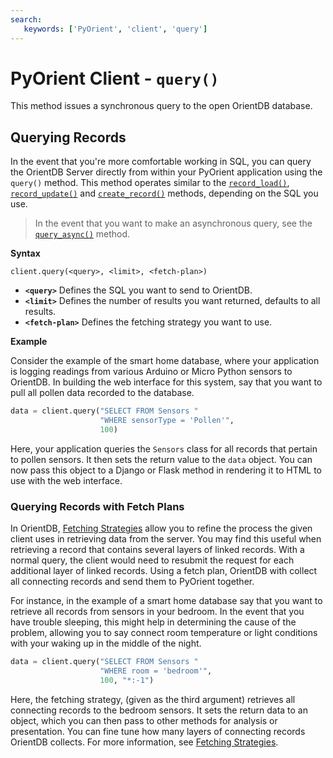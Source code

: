 ```yaml
---
search:
   keywords: ['PyOrient', 'client', 'query']
---
```


# PyOrient Client - `query()`

This method issues a synchronous query to the open OrientDB database.  

## Querying Records

In the event that you're more comfortable working in SQL, you can query the OrientDB Server directly from within your PyOrient application using the `query()` method.  This method operates similar to the [`record_load()`](PyOrient-Client-Record-Load.md), [`record_update()`](PyOrient-Client-Record-Update.md) and [`create_record()`](PyOrient-Client-Record-Create.md) methods, depending on the SQL you use.

>In the event that you want to make an asynchronous query, see the [`query_async()`](PyOrient-Client-Query-Async.md) method.

**Syntax**

```
client.query(<query>, <limit>, <fetch-plan>)
```

- **`<query>`** Defines the SQL you want to send to OrientDB.
- **`<limit>`** Defines the number of results you want returned, defaults to all results.
- **`<fetch-plan>`** Defines the fetching strategy you want to use.

**Example**

Consider the example of the smart home database, where your application is logging readings from various Arduino or Micro Python sensors to OrientDB.  In building the web interface for this system, say that you want to pull all pollen data recorded to the database.

```py
data = client.query("SELECT FROM Sensors "
                    "WHERE sensorType = 'Pollen'", 
                    100)
```

Here, your application queries the `Sensors` class for all records that pertain to pollen sensors.  It then sets the return value to the `data` object.  You can now pass this object to a Django or Flask method in rendering it to HTML to use with the web interface.


### Querying Records with Fetch Plans

In OrientDB, [Fetching Strategies](../java/Fetching-Strategies.md) allow you to refine the process the given client uses in retrieving data from the server.  You may find this useful when retrieving a record that contains several layers of linked records.  With a normal query, the client would need to resubmit the request for each additional layer of linked records.  Using a fetch plan, OrientDB with collect all connecting records and send them to PyOrient together.

For instance, in the example of a smart home database say that you want to retrieve all records from sensors in your bedroom.  In the event that you have trouble sleeping, this might help in determining the cause of the problem, allowing you to say connect room temperature or light conditions with your waking up in the middle of the night.

```py
data = client.query("SELECT FROM Sensors "
                    "WHERE room = 'bedroom'",
                    100, "*:-1")
```

Here, the fetching strategy, (given as the third argument) retrieves all connecting records to the bedroom sensors.  It sets the return data to an object, which you can then pass to other methods for analysis or presentation.  You can fine tune how many layers of connecting records OrientDB collects.  For more information, see [Fetching Strategies](../java/Fetching-Strategies.md).
